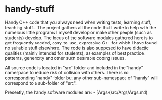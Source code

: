 # handy-stuff
Handy C++ code that you always need when writing tests, learning stuff, teaching stuff...
The project gathers all the code that I write to help with the numerous little programs I myself develop or make other people (such as students) develop. The focus of the software modules gathered here is to get frequently needed, easy-to-use, expressive C++ for which I have found no suitable stuff elsewhere. The code is also supposed to have didactic qualities (mainly intended for students), as examples of best practice, patterns, genericity and other such desirable coding issues.

All source code is located in "src" folder and included in the "handy" namespace to reduce risk of collision with others. There is no corresponding "handy" folder but any other sub-namespace of "handy" will correspond to a sub-folder of "src".

Presently, the handy software modules are:
	- [Args}(src/Args/Args.md)

